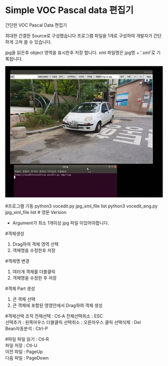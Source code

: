 
Simple VOC Pascal data 편집기 
============================

간단한 VOC Pascal Data 편집기

최대한 간결한 Source로 구성했습니다
프로그램 파일을 1개로 구성하여 개발자가 간단하게 고쳐 쓸 수 있습니다.

jpg을 읽은후 object 영역을 표시한후 저장 합니다.
xml 파일명은  jpg명 + '.xml'로 기록됩니다.

![VOCEDIT](./image/VOC.jpg)

#프로그램 기동
  python3 vocedit.py  jpg_xml_file list 
  python3 vocedit_eng.py  jpg_xml_file list # 영문 Version
  - Argument가 최소 1개이상 jpg 파일 이있어야합니다.

#객체생성
 1. Drag하여 객체 영역 선택
 2. 객체명을 수정한후 저장 

#객체명 변경
 1. 여러개 객체를 더블클릭
 2. 객체명을 수정한 후 저장

#객체 Part 생성
 1. 큰 객체 선택 
 2. 큰 객체에 포함된 영영안에서 Drag하여 객체 생성

#객체선택 조작
	전체선택    : Ctl-A 
	전체선택취소 : ESC  
	선택추가  : 왼쪽마우스 더블클릭 
	선택취소  : 오른마우스 클릭 
	선택삭제     : Del    
	Bean자동분석 : Ctrl-P
	
#파일
	파일 읽기 : Ctl-R      
	파일 저장 : Ctl-U      
	이전 파일 : PageUp     
	다음 파일 : PageDown   

